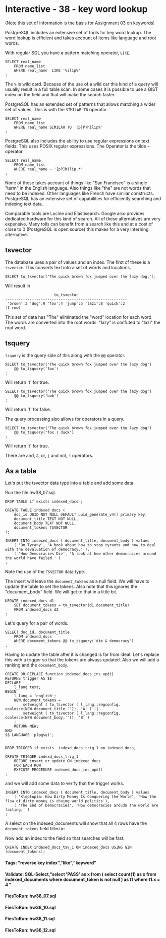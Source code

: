 



<style>
.pagebreak { page-break-before: always; }
.half { height: 200px; }
</style>








# Interactive - 38 - key word lookup

(Note this set of information is the basis for Assignment 03 on keywords)

PostgreSQL includes an extensive set of tools for key word lookup.   The word lookup is efficient and takes account of items like language and root words.

With regular SQL you have a pattern matching operator, `LIKE`.

```
SELECT real_name 
	FROM name_list 
	WHERE real_name  LIKE '%ilip%'
; 

```

The `%` is wild card.  Because of the use of a wild car this kind of a query will usually result in a full table scan.  In some cases it is possible to use
a GIST index on the field and that will make the search faster.

PostgreSQL has an extended set of patterns that allows matching a wider set of values.  This is with the `SIMILAR TO` operator.

```
SELECT real_name 
	FROM name_list 
	WHERE real_name SIMILAR TO '(p|P)hilip%'
; 

```

PostgreSQL also includes the ability to use regular expressions on text fields.  This uses POSIX regular expressions.  The Operator is the tilde `~` operator.

```
SELECT real_name 
	FROM name_list 
	WHERE real_name ~ '[pP]hilip.*'
; 

```

None of these takes account of things like "San Francisco"  is a single "term" in the English language.   Also things like "the" are not words that need to
be indexed.  Other languages like French have similar constructs.  PostgreSQL has an extensive set of capabilities for efficiently searching and indexing
text data.

Comparable tools are Lucine and Elastisearch.  Google also provides dedicated hardware for this kind of search.  All of these alternatives are very
expensive.  Many tolls can benefit from a search like this and at a cost of close to 0 (PostgreSQL is open source) this makes for a very interning
alternative.


## tsvector

The database uses a pair of values and an index.  The first of these is a `tsvector`.  This converts text into a set of words and locations.

```
SELECT to_tsvector('The quick brown fox jumped over the lazy dog.');  
```

Will result in

```
                      to_tsvector                      
-------------------------------------------------------
 'brown':3 'dog':9 'fox':4 'jump':5 'lazi':8 'quick':2
(1 row)
```

This set of data has "The" eliminated the "word" location for each word.  The words are converted into the root words.  "lazy" is 
confuted to "lazi" the root word.



## tsquery

`tsquery` is the query side of this along with the `@@` operator.

```
SELECT to_tsvector('The quick brown fox jumped over the lazy dog')  
    @@ to_tsquery('fox')
;

```

Will return 't' for true.


```
SELECT to_tsvector('The quick brown fox jumped over the lazy dog')  
    @@ to_tsquery('bob')
;

```

Will return 'f' for false.


The query processing also allows for operators in a query.

```
SELECT to_tsvector('The quick brown fox jumped over the lazy dog')  
    @@ to_tsquery('fox | duck')
;

```

Will return 't' for true.

There are and, `&`, or, `|` and  not, `!` operators.


## As a table

Let's put the tsvector data type into a table and add some data.

Run the file hw38_07.sql.

```
DROP TABLE if exists indexed_docs ;

CREATE TABLE indexed_docs (
	doc_id UUID NOT NULL DEFAULT uuid_generate_v4() primary key,
    document_title TEXT NOT NULL,
    document_body TEXT NOT NULL,
    document_tokens TSVECTOR 
);

INSERT INTO indexed_docs ( document_title, document_body ) values
	( 'On Tyrany', 'A book about how to stop tyrants and how to deal with the devaluation of democracy.' ),
	( 'How Democracies Die', 'A look at how other democracies around the world have failed.' )
;

```

Note the use of the `TSVECTOR` data type.

The insert will leave the `document_tokens` as a null field.  We will have to update the table to set
the tokens.  Also note that this ignores the "document_body" field.  We will get to that in a little bit.

```
UPDATE indexed_docs d1  
	SET document_tokens = to_tsvector(d1.document_title)  
	FROM indexed_docs d2
;  

```

Let's query for a pair of words.


```
SELECT doc_id, document_title 
	FROM indexed_docs  
	WHERE document_tokens @@ to_tsquery('die & democracy')
;  

```

Having to update the table after it is changed is far from ideal.   Let's replace this with
a trigger so that the tokens are always updated.    Also we will add a ranking and  the `document_body`.

```
CREATE OR REPLACE function indexed_docs_ins_upd()
RETURNS trigger AS $$
DECLARE
	l_lang text;
BEGIN
	l_lang = 'english';
	NEW.document_tokens = 
		setweight ( to_tsvector ( l_lang::regconfig, coalesce(NEW.document_title,'')), 'A' ) ||
		setweight ( to_tsvector ( l_lang::regconfig, coalesce(NEW.document_body,'')), 'B' )
	;
	RETURN NEW;
END
$$ LANGUAGE 'plpgsql';


DROP TRIGGER if exists  indexd_docs_trig_1 on indexed_docs;

CREATE TRIGGER indexd_docs_trig_1
	BEFORE insert or update ON indexed_docs
	FOR EACH ROW
	EXECUTE PROCEDURE indexed_docs_ins_upd()
;

```

and we will add some data to verify that the trigger works.

```
INSERT INTO indexed_docs ( document_title, document_body ) values
	( 'Kleptopia: How Dirty Money Is Conquering the World', 'How the flow of dirty money is chaing world politics'),
	( 'The End of Democracies', 'How democracies aroudn the world are failing.' )
;

```

A select on the indexed_documents will show that all 4 rows have the `document_tokens` field 
filled in.


Now add an index to the field so that searches will be fast.

```
CREATE INDEX indexed_docs_tsv_1 ON indexed_docs USING GIN (document_tokens);  

```







#### Tags: "reverse key index","like","keyword"

#### Validate: SQL-Select,"select 'PASS' as x from ( select count(1) as x from indexed_documents where document_token is not null ) as t1 where t1.x = 4 "

#### FiesToRun: hw38_07.sql
#### FiesToRun: hw38_10.sql
#### FiesToRun: hw38_11.sql
#### FiesToRun: hw38_12.sql

